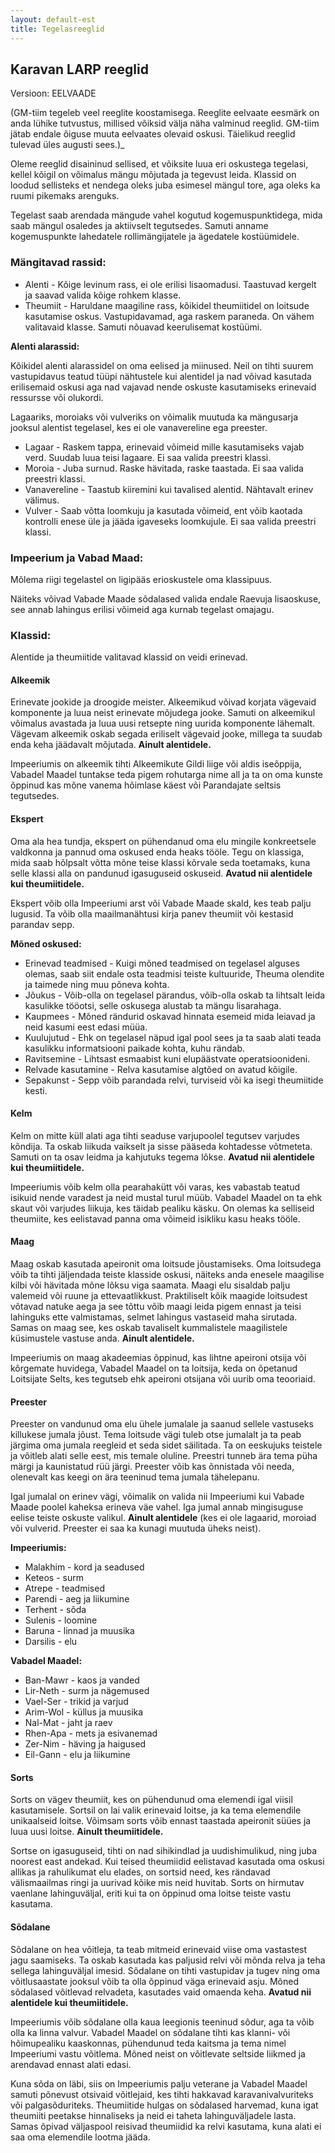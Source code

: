 ```yaml
---
layout: default-est
title: Tegelasreeglid
---
```

## Karavan LARP reeglid

Versioon: EELVAADE

(GM-tiim tegeleb veel reeglite koostamisega. Reeglite eelvaate eesmärk on anda lühike tutvustus, millised võiksid välja näha valminud reeglid. GM-tiim jätab endale õiguse muuta eelvaates olevaid oskusi. Täielikud reeglid tulevad üles augusti sees.)_

Oleme reeglid disaininud sellised, et võiksite luua eri oskustega tegelasi, kellel kõigil on võimalus mängu mõjutada ja tegevust leida. Klassid on loodud sellisteks et nendega oleks juba esimesel mängul tore, aga oleks ka ruumi pikemaks arenguks. 

Tegelast saab arendada mängude vahel kogutud kogemuspunktidega, mida saab mängul osaledes ja aktiivselt tegutsedes. Samuti anname kogemuspunkte lahedatele rollimängijatele ja ägedatele kostüümidele. 

### Mängitavad rassid: 

* Alenti - Kõige levinum rass, ei ole erilisi lisaomadusi. Taastuvad kergelt ja saavad valida kõige rohkem klasse. 
* Theumiit - Haruldane maagiline rass, kõikidel theumiitidel on loitsude kasutamise oskus. Vastupidavamad, aga raskem paraneda. On vähem valitavaid klasse. Samuti nõuavad keerulisemat kostüümi. 

**Alenti alarassid:**

Kõikidel alenti alarassidel on oma eelised ja miinused. Neil on tihti suurem vastupidavus teatud tüüpi nähtustele kui alentidel ja nad võivad kasutada erilisemaid oskusi aga nad vajavad nende oskuste kasutamiseks erinevaid ressursse või olukordi.

Lagaariks, moroiaks või vulveriks on võimalik muutuda ka mängusarja jooksul alentist tegelasel, kes ei ole vanavereline ega preester.

* Lagaar - Raskem tappa, erinevaid võimeid mille kasutamiseks vajab verd. Suudab luua teisi lagaare. Ei saa valida preestri klassi.  
* Moroia - Juba surnud. Raske hävitada, raske taastada. Ei saa valida preestri klassi. 
* Vanavereline - Taastub kiiremini kui tavalised alentid. Nähtavalt erinev välimus. 
* Vulver - Saab võtta loomkuju ja kasutada võimeid, ent võib kaotada kontrolli enese üle ja jääda igaveseks loomkujule. Ei saa valida preestri klassi. 

### Impeerium ja Vabad Maad: 

Mõlema riigi tegelastel on ligipääs erioskustele oma klassipuus. 

Näiteks võivad Vabade Maade sõdalased valida endale Raevuja lisaoskuse, see annab lahingus erilisi võimeid aga kurnab tegelast omajagu. 

### Klassid: 

Alentide ja theumiitide valitavad klassid on veidi erinevad. 

#### Alkeemik

Erinevate jookide ja droogide meister. Alkeemikud võivad korjata vägevaid komponente ja luua neist erinevate mõjudega jooke. Samuti on alkeemikul võimalus avastada ja luua uusi retsepte ning uurida komponente lähemalt. Vägevam alkeemik oskab segada eriliselt vägevaid jooke, millega ta suudab enda keha jäädavalt mõjutada. **Ainult alentidele.**

Impeeriumis on alkeemik tihti Alkeemikute Gildi liige või aldis iseõppija, Vabadel Maadel tuntakse teda pigem rohutarga nime all ja ta on oma kunste õppinud kas mõne vanema hõimlase käest või Parandajate seltsis tegutsedes. 

#### Ekspert

Oma ala hea tundja, ekspert on pühendanud oma elu mingile konkreetsele valdkonna ja pannud oma oskused enda heaks tööle. Tegu on klassiga, mida saab hõlpsalt võtta mõne teise klassi kõrvale seda toetamaks, kuna selle klassi alla on pandunud igasuguseid oskuseid. **Avatud nii alentidele kui theumiitidele.**

Ekspert võib olla Impeeriumi arst või Vabade Maade skald, kes teab palju lugusid. Ta võib olla maailmanähtusi kirja panev theumiit või kestasid parandav sepp. 

**Mõned oskused:**

* Erinevad teadmised - Kuigi mõned teadmised on tegelasel alguses olemas, saab siit endale osta teadmisi teiste kultuuride, Theuma olendite ja taimede ning muu põneva kohta. 
* Jõukus - Võib-olla on tegelasel pärandus, võib-olla oskab ta lihtsalt leida kasulikke tööotsi, selle oskusega alustab ta mängu lisarahaga. 
* Kaupmees - Mõned rändurid oskavad hinnata esemeid mida leiavad ja neid kasumi eest edasi müüa. 
* Kuulujutud - Ehk on tegelasel näpud igal pool sees ja ta saab alati teada kasulikku informatsiooni paikade kohta, kuhu rändab. 
* Ravitsemine - Lihtsast esmaabist kuni elupäästvate operatsioonideni. 
* Relvade kasutamine - Relva kasutamise algtõed on avatud kõigile. 
* Sepakunst - Sepp võib parandada relvi, turviseid või ka isegi theumiitide kesti. 

#### Kelm 

Kelm on mitte küll alati aga tihti seaduse varjupoolel tegutsev varjudes kõndija. Ta oskab liikuda vaikselt ja sisse pääseda kohtadesse võtmeteta. Samuti on ta osav leidma ja kahjutuks tegema lõkse. **Avatud nii alentidele kui theumiitidele.**

Impeeriumis võib kelm olla pearahakütt või varas, kes vabastab teatud isikuid nende varadest ja neid mustal turul müüb. Vabadel Maadel on ta ehk skaut või varjudes liikuja, kes täidab pealiku käsku. On olemas ka selliseid theumiite, kes eelistavad panna oma võimeid isikliku kasu heaks tööle. 

#### Maag 

Maag oskab kasutada apeironit oma loitsude jõustamiseks. Oma loitsudega võib ta tihti jäljendada teiste klasside oskusi, näiteks anda enesele maagilise kilbi või hävitada mõne lõksu viga saamata. Maagi elu sisaldab palju valemeid või ruune ja ettevaatlikkust. Praktiliselt kõik maagide loitsudest võtavad natuke aega ja see tõttu võib maagi leida pigem ennast ja teisi lahinguks ette valmistamas, selmet lahingus vastaseid maha sirutada. Samas on maag see, kes oskab tavaliselt kummalistele maagilistele küsimustele vastuse anda. **Ainult alentidele.**

Impeeriumis on maag akadeemias õppinud, kas lihtne apeironi otsija või kõrgemate huvidega, Vabadel Maadel on ta loitsija, keda on õpetanud Loitsijate Selts, kes tegutseb ehk apeironi otsijana või uurib oma teooriaid. 

#### Preester 

Preester on vandunud oma elu ühele jumalale ja saanud sellele vastuseks killukese jumala jõust. Tema loitsude vägi tuleb otse jumalalt ja ta peab järgima oma jumala reegleid et seda sidet säilitada. Ta on eeskujuks teistele ja võitleb alati selle eest, mis temale oluline. Preestri tunneb ära tema püha märgi ja kaunistatud rüü järgi. Preester võib kas õnnistada või needa, olenevalt kas keegi on ära teeninud tema jumala tähelepanu. 

Igal jumalal on erinev vägi, võimalik on valida nii Impeeriumi kui Vabade Maade poolel kaheksa erineva väe vahel. Iga jumal annab mingisuguse eelise teiste oskuste valikul. **Ainult alentidele** (kes ei ole lagaarid, moroiad või vulverid. Preester ei saa ka kunagi muutuda üheks neist).

**Impeeriumis:** 

* Malakhim - kord ja seadused 
* Keteos - surm 
* Atrepe - teadmised 
* Parendi - aeg ja liikumine 
* Terhent - sõda 
* Sulenis - loomine 
* Baruna - linnad ja muusika
* Darsilis - elu

**Vabadel Maadel:** 

* Ban-Mawr - kaos ja vanded 
* Lir-Neth - surm ja nägemused
* Vael-Ser - trikid ja varjud
* Arim-Wol - küllus ja muusika
* Nal-Mat - jaht ja raev
* Rhen-Apa - mets ja esivanemad
* Zer-Nim - häving ja haigused
* Eil-Gann - elu ja liikumine 

#### Sorts 

Sorts on vägev theumiit, kes on pühendunud oma elemendi igal viisil kasutamisele. Sortsil on lai valik erinevaid loitse, ja ka tema elemendile unikaalseid loitse. Võimsam sorts võib ennast taastada apeironit süües ja luua uusi loitse. **Ainult theumiitidele.**

Sortse on igasuguseid, tihti on nad sihikindlad ja uudishimulikud, ning juba noorest east andekad. Kui teised theumiidid eelistavad kasutada oma oskusi allikas ja rahulikumat elu elades, on sortsid need, kes rändavad välismaailmas ringi ja uurivad kõike mis neid huvitab. Sorts on hirmutav vaenlane lahinguväljal, eriti kui ta on õppinud oma loitse teiste vastu kasutama. 

#### Sõdalane 

Sõdalane on hea võitleja, ta teab mitmeid erinevaid viise oma vastastest jagu saamiseks. Ta oskab kasutada kas paljusid relvi või mõnda relva ja teha sellega lahinguväljal imesid. Sõdalane on tihti vastupidav ja tugev ning oma võitlusaastate jooksul võib ta olla õppinud väga erinevaid asju. Mõned sõdalased võitlevad relvadeta, kasutades vaid omaenda keha. **Avatud nii alentidele kui theumiitidele.**

Impeeriumis võib sõdalane olla kaua leegionis teeninud sõdur, aga ta võib olla ka linna valvur. Vabadel Maadel on sõdalane tihti kas klanni- või hõimupealiku kaaskonnas, pühendunud teda kaitsma ja tema nimel Impeeriumi vastu võitlema. Mõned neist on võitlevate seltside liikmed ja arendavad ennast alati edasi. 

Kuna sõda on läbi, siis on Impeeriumis palju veterane ja Vabadel Maadel samuti põnevust otsivaid võitlejaid, kes tihti hakkavad karavanivalvuriteks või palgasõduriteks. Theumiitide hulgas on sõdalased harvemad, kuna igat theumiiti peetakse hinnaliseks ja neid ei taheta lahinguväljadele lasta. Samas õpivad väljaspool reisivad theumiidid ka relvi kasutama, kuna alati ei saa oma elemendile lootma jääda. 
